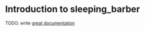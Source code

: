 # Introduction to sleeping_barber

TODO: write [great documentation](http://jacobian.org/writing/what-to-write/)
